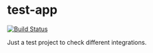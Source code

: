 # test-app
[![Build Status](https://travis-ci.org/dumb-code-samples/test-app.svg?branch=travis-ci-integration)](https://travis-ci.org/dumb-code-samples/test-app)

Just a test project to check different integrations.
